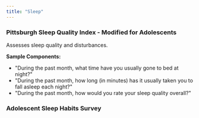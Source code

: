 ```yaml
---
title: "Sleep"
---
```


### Pittsburgh Sleep Quality Index - Modified for Adolescents
Assesses sleep quality and disturbances.

**Sample Components:**
* "During the past month, what time have you usually gone to bed at night?"
* "During the past month, how long (in minutes) has it usually taken you to fall asleep each night?"
* "During the past month, how would you rate your sleep quality overall?"

### Adolescent Sleep Habits Survey